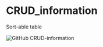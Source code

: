 # CRUD_information


Sort-able table
 
![GitHub CRUD-information](file:///F:/Maryam/Github-projects/CRUD_information/crud-information/images/CRUD1.GIF)

<!-- ![GitHub CRUD-information](./images/CRUD2.GIF)

![GitHub CRUD-information](./images/CRUD3.GIF) -->